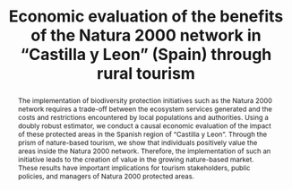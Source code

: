---
title: "Economic evaluation of the benefits of the Natura 2000 network in “Castilla y Leon” (Spain) through rural tourism"
authors:
- admin
- Coro Chasco
- Mohamed Hilal
- Julie Le Gallo
- Javier Velazquez
date: ""
doi: ""

# Schedule page publish date (NOT publication's date).
publishDate: "2024-11-30T00:00:00Z"

# Publication type.
# Accepts a single type but formatted as a YAML list (for Hugo requirements).
# Enter a publication type from the CSL standard.
publication_types: ["article"]

# Publication name and optional abbreviated publication name.
publication: "Submitted"
publication_short: ""

abstract: The implementation of biodiversity protection initiatives such as the Natura 2000 network requires a trade-off between the ecosystem services generated and the costs and restrictions encountered by local populations and authorities. Using a doubly robust estimator, we conduct a causal economic evaluation of the impact of these protected areas in the Spanish region of “Castilla y Leon”. Through the prism of nature-based tourism, we show that individuals positively value the areas inside the Natura 2000 network. Therefore, the implementation of such an initiative leads to the creation of value in the growing nature-based market. These results have important implications for tourism stakeholders, public policies, and managers of Natura 2000 protected areas.

# Summary. An optional shortened abstract.
summary: Lorem ipsum dolor sit amet, consectetur adipiscing elit. Duis posuere tellus ac convallis placerat. Proin tincidunt magna sed ex sollicitudin condimentum.

tags:
- Natura 2000
- Doubly robust
- Nature-based tourism (NBT)
- “Castilla y Leon”
- Augmented Inverse Probability Weighting (AIPW)
- Revealed preference approach
featured: true

#links:
#- name: Custom Link
#  url: http://example.org
url_pdf: ''
url_code: ''
url_dataset: ''
url_poster: ''
url_project: ''
url_slides: ''
url_source: ''
url_video: ''

# Featured image
# To use, add an image named `featured.jpg/png` to your page's folder. 
image:
  caption: 'Image credit: Créée par Microsoft Copilot'
  focal_point: ""
  preview_only: false

# Associated Projects (optional).
#   Associate this publication with one or more of your projects.
#   Simply enter your project's folder or file name without extension.
#   E.g. `internal-project` references `content/project/internal-project/index.md`.
#   Otherwise, set `projects: []`.
projects:
- internal-project

# Slides (optional).
#   Associate this publication with Markdown slides.
#   Simply enter your slide deck's filename without extension.
#   E.g. `slides: "example"` references `content/slides/example/index.md`.
#   Otherwise, set `slides: ""`.
slides: example
---